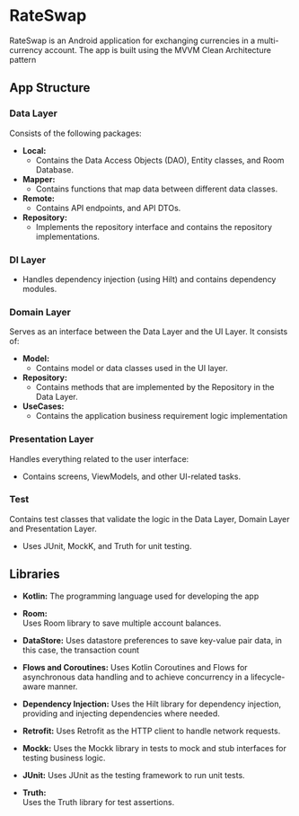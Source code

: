 # RateSwap

RateSwap is an Android application for exchanging currencies in a multi-currency account. The app is built using the MVVM Clean Architecture pattern

## App Structure

### Data Layer
Consists of the following packages:
- **Local:**
   - Contains the Data Access Objects (DAO), Entity classes, and Room Database.
- **Mapper:**
  - Contains functions that map data between different data classes.
- **Remote:** 
  - Contains API endpoints, and  API DTOs.
- **Repository:** 
  - Implements the repository interface and contains the repository implementations.
    
### DI Layer
  - Handles dependency injection (using Hilt) and contains dependency modules.

### Domain Layer
Serves as an interface between the Data Layer and the UI Layer. It consists of:
- **Model:** 
  - Contains model or data classes used in the UI layer.
- **Repository:**
   - Contains methods that are implemented by the Repository in the Data Layer.
- **UseCases:**
    - Contains the application business requirement logic implementation

### Presentation Layer
Handles everything related to the user interface:
- Contains screens, ViewModels, and other UI-related tasks.
  

### Test
Contains test classes that validate the logic in the Data Layer, Domain Layer and Presentation Layer.
- Uses JUnit, MockK, and Truth for unit testing.

## Libraries

- **Kotlin:**
  The programming language used for developing the app

- **Room:**  
  Uses Room library to save multiple account balances.

- **DataStore:**
  Uses datastore preferences to save key-value pair data, in this case, the transaction count

- **Flows and Coroutines:** 
  Uses Kotlin Coroutines and Flows for asynchronous data handling and to achieve concurrency in a lifecycle-aware manner.

- **Dependency Injection:** 
  Uses the Hilt library for dependency injection, providing and injecting dependencies where needed.

- **Retrofit:** 
  Uses Retrofit as the HTTP client to handle network requests.

- **Mockk:** 
  Uses the Mockk library in tests to mock and stub interfaces for testing business logic.

- **JUnit:** 
  Uses JUnit as the testing framework to run unit tests.

- **Truth:**  
  Uses the Truth library for test assertions.
